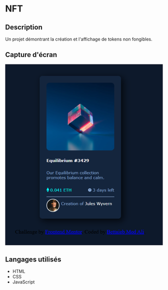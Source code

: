 
# NFT

## Description

Un projet démontrant la création et l'affichage de tokens non fongibles.

## Capture d'écran

![Capture d'écran du projet NFT](demo.png)

## Langages utilisés

- HTML
- CSS
- JavaScript

